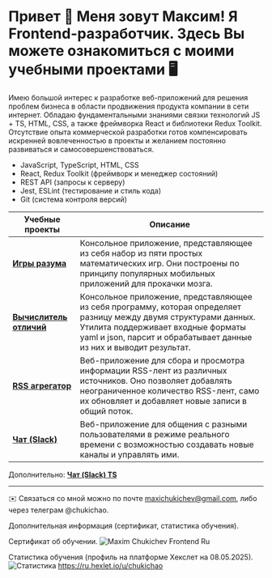 Привет 👋 Меня зовут Максим! Я Frontend-разработчик. Здесь Вы можете ознакомиться с моими учебными проектами 🖥️
=============================================================================================================================

Имею большой интерес к разработке веб-приложений для решения проблем бизнеса в области продвижения продукта компании в сети интернет. Обладаю фундаментальными знаниями связки технологий JS + TS, HTML, CSS, а также фреймворка React и библиотеки Redux Toolkit. Отсутствие опыта коммерческой разработки готов компенсировать искренней вовлеченностью в проекты и желанием постоянно развиваться и самосовершенствоваться.

- JavaScript, TypeScript, HTML, CSS
- React, Redux Toolkit (фреймворк и менеджер состояний)
- REST API (запросы к серверу)
- Jest, ESLint (тестирование и стиль кода)
- Git (система контроля версий)

| Учебные проекты  | Описание |
| ------------- | ------------- |
| **[Игры разума](https://github.com/chukichao/brain-games)**  | Консольное приложение, представляющее из себя набор из пяти простых математических игр. Они построены по принципу популярных мобильных приложений для прокачки мозга.  |
| **[Вычислитель отличий](https://github.com/chukichao/gendiff)**  | Консольное приложение, представляющее из себя программу, которая определяет разницу между двумя структурами данных. Утилита поддерживает входные форматы yaml и json, парсит и обрабатывает данные из них и выводит результат.  |
| **[RSS агрегатор](https://github.com/chukichao/rss-reader)**  | Веб-приложение для сбора и просмотра информации RSS-лент из различных источников. Оно позволяет добавлять неограниченное количество RSS-лент, само их обновляет и добавляет новые записи в общий поток.  |
| **[Чат (Slack)](https://github.com/chukichao/hexlet-chat)**  | Веб-приложение для общения с разными пользователями в режиме реального времени с возможностью создавать новые каналы и управлять ими.  |

Дополнительно: **[Чат (Slack) TS](https://github.com/chukichao/hexlet-chat-ts)**

--------------------

✉️  Связаться со мной можно по почте [maxichukichev@gmail.com](mailto:maxichukichev@gmail.com), либо через телеграм @chukichao.

Дополнительная информация (сертификат, статистика обучения).

Сертификат об обучении.
![Maxim Chukichev Frontend Ru](https://github.com/user-attachments/assets/5b618a4d-fa7e-459a-a613-58aee0c8e251)

Статистика обучения (профиль на платформе Хекслет на 08.05.2025).
![Статистика](https://github.com/user-attachments/assets/69aef911-03b2-4375-b106-fc5299bed153)
https://ru.hexlet.io/u/chukichao
